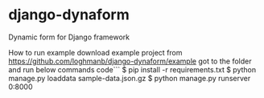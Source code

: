 # django-dynaform
Dynamic form for Django framework


How to run example
download example project from https://github.com/loghmanb/django-dynaform/example
got to the folder and run below commands
code```
$ pip install -r requirements.txt
$ python manage.py loaddata sample-data.json.gz
$ python manage.py runserver 0:8000
```